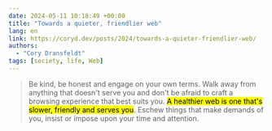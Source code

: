 ```yaml
---
date: 2024-05-11 10:18:49 +00:00
title: "Towards a quieter, friendlier web"
lang: en
link: https://coryd.dev/posts/2024/towards-a-quieter-friendlier-web/
authors:
  - "Cory Dransfeldt"
tags: [society, life, Web]
---
```


> Be kind, be honest and engage on your own terms. Walk away from anything that doesn't serve you and don't be afraid to craft a browsing experience that best suits you. <mark>A healthier web is one that's slower, friendly and serves you</mark>. Eschew things that make demands of you, insist or impose upon your time and attention.

